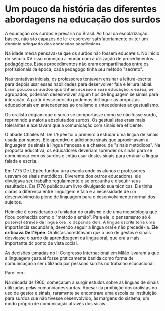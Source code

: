 # Um pouco da história das diferentes abordagens na educação dos surdos

A educação dos surdos é precária no Brasil. Ao final da escolarização básico, não são capazes de ler e escrever satisfatoriamente ou ter um domínio adequado dos conteúdos acadêmicos.

Na idade média pensava-se que os surdos não fossem educáveis. No inicio do século XVI isso começou a mudar com a utilização de procedimentos pedagógicos. Esses procedimentos não eram compartilhados entre os profissionais da época, cada pedagogo tinha seu método "secreto".

Nas tentativas iniciais, os professores tentavam ensinar a leitura-escrita para depois usar essas habilidades para desenvolver fala e leitura labial. Eram poucos os surdos que tinham acesso a essa educação, e esses, se agrupados, podeiram desesnvolver algum tipo de linguagem de sinais para interação. A partir desse período podemos distinguir as propostas educacionais em antecedentes ao oralismo e antecedentes ao gestualismo.

Os oralista exigiam que o surdo se comportasse como se não fosse surdo, reprimindo a maioria absoluta dos surdos. Os gestualistas eram mais tolerantes e aceitavam que a comunicação com sinais era eficiente.

O abade Charles M. De L'Epée foi o primeiro a estudar uma língua de sinais usada por surdos. Ele aprendeu e adicionou sinais que aproximavam a linguagem de sinais à língua francesa e a chamou de "sinais metódicos". Na proposta educativa, os educadores deveriam aprender os sinais para se comunincar com os surdos e então usar destes sinais para ensinar a língua falada e escrita.

Em 1775 De L'Epée fundou uma escola onde os alunos e professores usavam os sinais metódicos. Diverente dos outros educadores, ele divulgava seu trabalho regularmente e se propunha e discutir seus resultados. Em 1776 publicou um livro divulgando sua técnicas. Ele tinha claras a diferença entre linguagem e fala e a necessidade de um desenvolvimento pleno de linguagem para o desenvolvimento normal dos sujeitos.

Heinicke é considerado o fundador do oralismo e de uma metodologia que ficou conhecida como o "método alemão". Para ele, o pensamento só é possível através da língua oral, e depende dela. A língua escrita teria uma importância secundária, devendo seguir a língua oral e não precedê-la. **Ele criticava De L'Epée**. Oralistas acreditavam que o uso de gestos e sinais desviasse o surdo da aprendizagem da língua oral, que era a mais importante do ponto de vista social.

As decisões tomadas no II Congresso Internacional em Milão levaram a que a linguagem gestual fosse praticamente banida como forma de comunicação a ser utilizada por pessoas surdas no trabalho educacional. 

Parei em : 

Na década de 1960, começaram a surgir estudos sobre as línguas de sinais utilizadas pelas
comunidades surdas. Apesar da proibição dos oralistas no uso de gestos e sinais, raramente
se encontrava uma escola ou instituição para surdos que não tivesse desenvolvido, às
margens do sistema, um modo próprio de comunicação através dos sinais